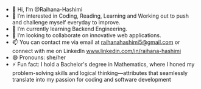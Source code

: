 - 👋 Hi, I’m @Raihana-Hashimi
- 👀 I’m interested in Coding, Reading, Learning and Working out to push and challenge myself everyday to improve.
- 🌱 I’m currently learning Backend Engineering.
- 💞️ I’m looking to collaborate on innovative web applications.
- 📫 You can contact me via email at raihanahashimi5@gmail.com or connect with me on LinkedIn www.linkedin.com/in/raihana-hashimi
- 😄 Pronouns: she/her
- ⚡ Fun fact: I hold a Bachelor's degree in Mathematics, where I honed my problem-solving skills and logical thinking—attributes that seamlessly translate into my passion for coding and software development

<!---
Raihana-Hashimi/Raihana-Hashimi is a ✨ special ✨ repository because its `README.md` (this file) appears on your GitHub profile.
You can click the Preview link to take a look at your changes.
--->
